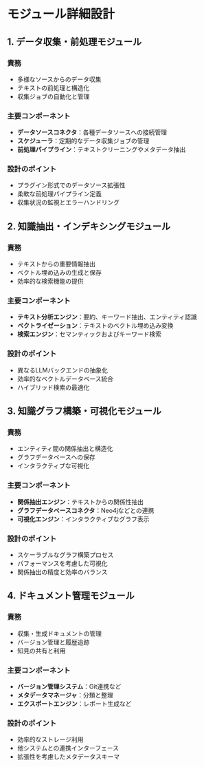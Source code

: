 # モジュール詳細設計

## 1. データ収集・前処理モジュール

### 責務
- 多様なソースからのデータ収集
- テキストの前処理と構造化
- 収集ジョブの自動化と管理

### 主要コンポーネント
- **データソースコネクタ**：各種データソースへの接続管理
- **スケジューラ**：定期的なデータ収集ジョブの管理
- **前処理パイプライン**：テキストクリーニングやメタデータ抽出

### 設計のポイント
- プラグイン形式でのデータソース拡張性
- 柔軟な前処理パイプライン定義
- 収集状況の監視とエラーハンドリング

## 2. 知識抽出・インデキシングモジュール

### 責務
- テキストからの重要情報抽出
- ベクトル埋め込みの生成と保存
- 効率的な検索機能の提供

### 主要コンポーネント
- **テキスト分析エンジン**：要約、キーワード抽出、エンティティ認識
- **ベクトライゼーション**：テキストのベクトル埋め込み変換
- **検索エンジン**：セマンティックおよびキーワード検索

### 設計のポイント
- 異なるLLMバックエンドの抽象化
- 効率的なベクトルデータベース統合
- ハイブリッド検索の最適化

## 3. 知識グラフ構築・可視化モジュール

### 責務
- エンティティ間の関係抽出と構造化
- グラフデータベースへの保存
- インタラクティブな可視化

### 主要コンポーネント
- **関係抽出エンジン**：テキストからの関係性抽出
- **グラフデータベースコネクタ**：Neo4jなどとの連携
- **可視化エンジン**：インタラクティブなグラフ表示

### 設計のポイント
- スケーラブルなグラフ構築プロセス
- パフォーマンスを考慮した可視化
- 関係抽出の精度と効率のバランス

## 4. ドキュメント管理モジュール

### 責務
- 収集・生成ドキュメントの管理
- バージョン管理と履歴追跡
- 知見の共有と利用

### 主要コンポーネント
- **バージョン管理システム**：Git連携など
- **メタデータマネージャ**：分類と整理
- **エクスポートエンジン**：レポート生成など

### 設計のポイント
- 効率的なストレージ利用
- 他システムとの連携インターフェース
- 拡張性を考慮したメタデータスキーマ